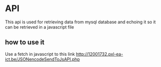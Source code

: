 # API
This api is used for retrieving data from mysql database and echoing it so it can be retrieved in a javascript file
## how to use it 
Use a fetch in javascript to this link http://12001732.pxl-ea-ict.be/JSONencodeSendToJsAPI.php

